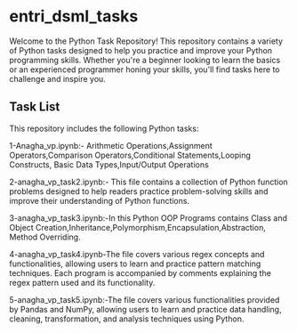 # entri_dsml_tasks
Welcome to the Python Task Repository! This repository contains a variety of Python tasks designed to help you practice and improve your Python programming skills. Whether you're a beginner looking to learn the basics or an experienced programmer honing your skills, you'll find tasks here to challenge and inspire you.
## Task List

This repository includes the following Python tasks:

1-Anagha_vp.ipynb:- Arithmetic Operations,Assignment Operators,Comparison Operators,Conditional Statements,Looping Constructs, Basic Data Types,Input/Output Operations

2-anagha_vp_task2.ipynb:- This file contains a collection of Python function problems designed to help readers practice problem-solving skills and improve their understanding of Python functions.

3-anagha_vp_task3.ipynb:-In this Python OOP Programs contains Class and Object Creation,Inheritance,Polymorphism,Encapsulation,Abstraction,
Method Overriding.

4-anagha_vp_task4.ipynb-The file covers various regex concepts and functionalities, allowing users to learn and practice pattern matching techniques. Each program is accompanied by comments explaining the regex pattern used and its functionality.

5-anagha_vp_task5.ipynb:-The file covers various functionalities provided by Pandas and NumPy, allowing users to learn and practice data handling, cleaning, transformation, and analysis techniques using Python.

